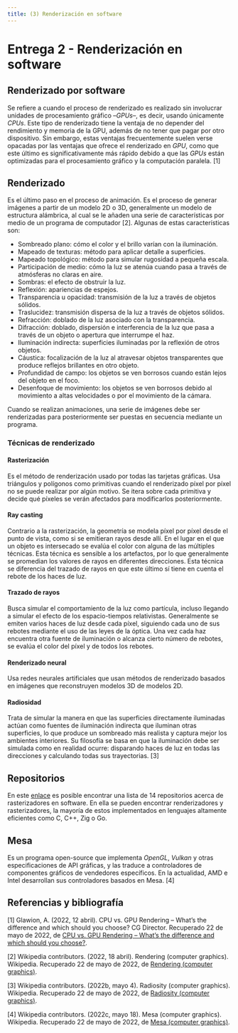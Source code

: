 ```yaml
---
title: (3) Renderización en software
---
```


# Entrega 2 - Renderización en software

## Renderizado por software

Se refiere a cuando el proceso de renderizado es realizado sin involucrar unidades de procesamiento gráfico –*GPUs*–, es decir, usando únicamente *CPUs*. Este tipo de renderizado tiene la ventaja de no depender del rendimiento y memoria de la GPU, además de no tener que pagar por otro dispositivo. Sin embargo, estas ventajas frecuentemente suelen verse opacadas por las ventajas que ofrece el renderizado en *GPU*, como que este último es significativamente más rápido debido a que las *GPUs* están optimizadas para el procesamiento gráfico y la computación paralela. [1]

## Renderizado

Es el último paso en el proceso de animación. Es el proceso de generar imágenes a partir de un modelo 2D o 3D, generalmente un modelo de estructura alámbrica, al cual se le añaden una serie de características por medio de un programa de computador [2]. Algunas de estas características son:

- Sombreado plano: cómo el color y el brillo varían con la iluminación.
- Mapeado de texturas: método para aplicar detalle a superficies.
- Mapeado topológico: método para simular rugosidad a pequeña escala.
- Participación de medio: cómo la luz se atenúa cuando pasa a través de atmósferas no claras en aire.
- Sombras: el efecto de obstruir la luz.
- Reflexión: apariencias de espejos.
- Transparencia u opacidad: transmisión de la luz a través de objetos sólidos.
- Traslucidez: transmisión dispersa de la luz a través de objetos sólidos.
- Refracción: doblado de la luz asociado con la transparencia.
- Difracción: doblado, dispersión e interferencia de la luz que pasa a través de un objeto o apertura que interrumpe el haz.
- Iluminación indirecta: superficies iluminadas por la reflexión de otros objetos.
- Cáustica: focalización de la luz al atravesar objetos transparentes que produce reflejos brillantes en otro objeto.
- Profundidad de campo: los objetos se ven borrosos cuando están lejos del objeto en el foco.
- Desenfoque de movimiento: los objetos se ven borrosos debido al movimiento a altas velocidades o por el movimiento de la cámara.

Cuando se realizan animaciones, una serie de imágenes debe ser renderizadas para posteriormente ser puestas en secuencia mediante un programa.

### Técnicas de renderizado

#### Rasterización

Es el método de renderización usado por todas las tarjetas gráficas. Usa triángulos y polígonos como primitivas cuando el renderizado píxel por píxel no se puede realizar por algún motivo. Se itera sobre cada primitiva y decide qué píxeles se verán afectados para modificarlos posteriormente.

#### Ray casting

Contrario a la rasterización, la geometría se modela píxel por píxel desde el punto de vista, como si se emitieran rayos desde allí. En el lugar en el que un objeto es intersecado se evalúa el color con alguna de las múltiples técnicas. Esta técnica es sensible a los artefactos, por lo que generalmente se promedian los valores de rayos en diferentes direcciones. Esta técnica se diferencia del trazado de rayos en que este último sí tiene en cuenta el rebote de los haces de luz.

#### Trazado de rayos

Busca simular el comportamiento de la luz como partícula, incluso llegando a simular el efecto de los espacio-tiempos relativistas. Generalmente se emiten varios haces de luz desde cada píxel, siguiendo cada uno de sus rebotes mediante el uso de las leyes de la óptica. Una vez cada haz encuentra otra fuente de iluminación o alcanza cierto número de rebotes, se evalúa el color del píxel y de todos los rebotes.

#### Renderizado neural

Usa redes neurales artificiales que usan métodos de renderizado basados en imágenes que reconstruyen modelos 3D de modelos 2D.

#### Radiosidad

Trata de simular la manera en que las superficies directamente iluminadas actúan como fuentes de iluminación indirecta que iluminan otras superficies, lo que produce un sombreado más realista y captura mejor los ambientes interiores. Su filosofía se basa en que la iluminación debe ser simulada como en realidad ocurre: disparando haces de luz en todas las direcciones y calculando todas sus trayectorias. [3]

## Repositorios

En este [enlace](https://github.com/topics/software-rasterizer) es posible encontrar una lista de 14 repositorios acerca de rasterizadores en software. En ella se pueden encontrar renderizadores y rasterizadores, la mayoría de estos implementados en lenguajes altamente eficientes como C, C++, Zig o Go.

## Mesa

Es un programa open-source que implementa *OpenGL*, *Vulkan* y otras especificaciones de API gráficas, y las traduce a controladores de componentes gráficos de vendedores específicos. En la actualidad, AMD e Intel desarrollan sus controladores basados en Mesa. [4]

## Referencias y bibliografía

[1] Glawion, A. (2022, 12 abril). CPU vs. GPU Rendering – What’s the difference and which should you choose? CG Director. Recuperado 22 de mayo de 2022, de [CPU vs. GPU Rendering – What’s the difference and which should you choose?](https://www.cgdirector.com/cpu-vs-gpu-rendering/#:%7E:text=CPU%20rendering%20is%20a%20technique,benefits%20to%20using%20CPU%20rendering).

[2] Wikipedia contributors. (2022, 18 abril). Rendering (computer graphics). Wikipedia. Recuperado 22 de mayo de 2022, de [Rendering (computer graphics)](https://en.wikipedia.org/wiki/Rendering_(computer_graphics)).

[3] Wikipedia contributors. (2022b, mayo 4). Radiosity (computer graphics). Wikipedia. Recuperado 22 de mayo de 2022, de [Radiosity (computer graphics)](https://en.wikipedia.org/wiki/Radiosity_(computer_graphics)).

[4] Wikipedia contributors. (2022c, mayo 18). Mesa (computer graphics). Wikipedia. Recuperado 22 de mayo de 2022, de [Mesa (computer graphics)](https://en.wikipedia.org/wiki/Mesa_%28computer_graphics%29#Software_renderer).
